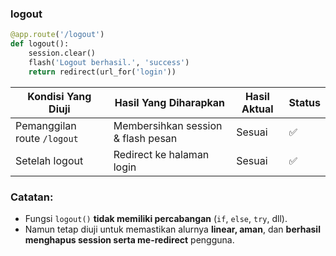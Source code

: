 ### logout
```python
@app.route('/logout')
def logout():
    session.clear()
    flash('Logout berhasil.', 'success')
    return redirect(url_for('login'))
```
| Kondisi Yang Diuji          | Hasil Yang Diharapkan              | Hasil Aktual | Status |
| --------------------------- | ---------------------------------- | ------------ | ------ |
| Pemanggilan route `/logout` | Membersihkan session & flash pesan | Sesuai       | ✅      |
| Setelah logout              | Redirect ke halaman login          | Sesuai       | ✅      |


### Catatan:
- Fungsi `logout()` **tidak memiliki percabangan** (`if`, `else`, `try`, dll).
- Namun tetap diuji untuk memastikan alurnya **linear, aman**, dan **berhasil menghapus session serta me-redirect** pengguna.
